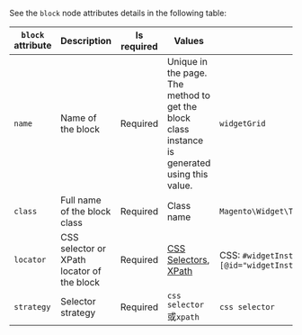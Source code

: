 <div markdown="1">

See the `block` node attributes details in the following table:

|`block` attribute | Description | Is required|Values| Example|
|---|---|---|---|---|
|`name`| Name of the block| Required|Unique in the page. The method to get the block class instance is generated using this value.|`widgetGrid`|
|`class`| Full name of the block class |Required| Class name |`Magento\Widget\Test\Block\Adminhtml\Widget\WidgetGrid` |
|`locator`| CSS selector or XPath locator of the block|Required|[CSS Selectors](http://www.w3.org/TR/selectors/), <a href="http://www.w3.org/TR/xpath-31/">XPath</a>|CSS: `#widgetInstanceGrid`, XPath: `//*[@id="widgetInstanceGrid"]`|
|`strategy` |Selector strategy| Required|`css selector`或`xpath`| `css selector`|

</div>